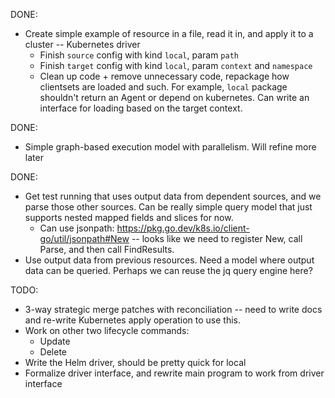 DONE:
- Create simple example of resource in a file, read it in, and apply it to a cluster -- Kubernetes driver
	- Finish `source` config with kind `local`, param `path`
	- Finish `target` config with kind `local`, param `context` and `namespace`
	- Clean up code + remove unnecessary code, repackage how clientsets are loaded and such. For example, `local` package shouldn't return an Agent or depend on kubernetes. Can write an interface for loading based on the target context. 

DONE:
- Simple graph-based execution model with parallelism. Will refine more later

DONE:
- Get test running that uses output data from dependent sources, and we parse those other sources. Can be really simple query model that just supports nested mapped fields and slices for now. 
	- Can use jsonpath: https://pkg.go.dev/k8s.io/client-go/util/jsonpath#New -- looks like we need to register New, call Parse, and then call FindResults. 
- Use output data from previous resources. Need a model where output data can be queried. Perhaps we can reuse the jq query engine here?

TODO:
- 3-way strategic merge patches with reconciliation -- need to write docs and re-write Kubernetes apply operation to use this.
- Work on other two lifecycle commands:
	- Update 
	- Delete
- Write the Helm driver, should be pretty quick for local 
- Formalize driver interface, and rewrite main program to work from driver interface